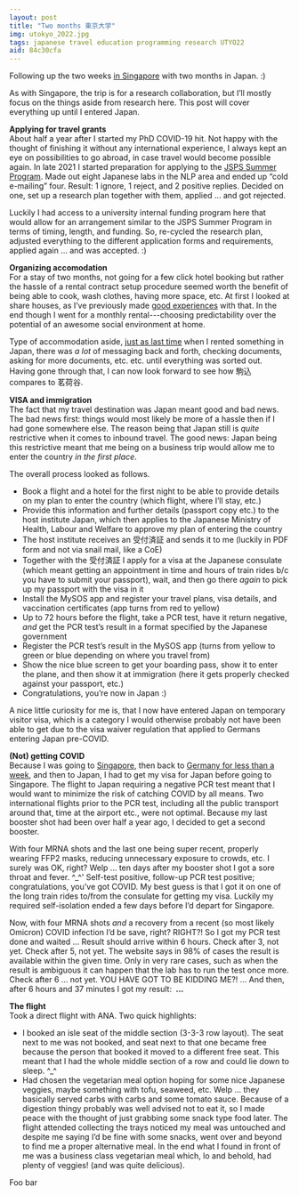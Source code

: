 ```yaml
---
layout: post
title: "Two months 東京大学"
img: utokyo_2022.jpg
tags: japanese travel education programming research UTYO22
aid: 84c30cfa
---
```


Following up the two weeks [in Singapore](/a/c0291245) with two months in Japan. :)

As with Singapore, the trip is for a research collaboration, but I’ll mostly focus on the things aside from research here. This post will cover everything up until I entered Japan.

**Applying for travel grants**  
About half a year after I started my PhD COVID-19 hit. Not happy with the thought of finishing it without any international experience, I always kept an eye on possibilities to go abroad, in case travel would become possible again. In late 2021 I started preparation for applying to the [JSPS Summer Program](https://www.jsps.go.jp/english/e-summer/). Made out eight Japanese labs in the NLP area and ended up “cold e-mailing” four. Result: 1 ignore, 1 reject, and 2 positive replies. Decided on one, set up a research plan together with them, applied ... and got rejected.

Luckily I had access to a university internal funding program here that would allow for an arrangement similar to the JSPS Summer Program in terms of timing, length, and funding. So, re-cycled the research plan, adjusted everything to the different application forms and requirements, applied again ... and was accepted. :)

**Organizing accomodation**  
For a stay of two months, not going for a few click hotel booking but rather the hassle of a rental contract setup procedure seemed worth the benefit of being able to cook, wash clothes, having more space, etc. At first I looked at share houses, as I’ve previously made [good experiences](/a/e3b2107a) with that. In the end though I went for a monthly rental---choosing predictability over the potential of an awesome social environment at home.

Type of accommodation aside, [just as last time](/a/e3b2107a) when I rented something in Japan, there was *a lot* of messaging back and forth, checking documents, asking for more documents, etc. etc. until everything was sorted out. Having gone through that, I can now look forward to see how <span class="mixlang"><span class="swap" swap="Komagome"><span class="inner">駒込</span></span></span> compares to <span class="mixlang"><span class="swap" swap="Myōgadani"><span class="inner">茗荷谷</span></span></span>.

**VISA and immigration**  
The fact that my travel destination was Japan meant good and bad news. The bad news first: things would most likely be more of a hassle then if I had gone somewhere else. The reason being that Japan still is *quite* restrictive when it comes to inbound travel. The good news: Japan being this restrictive meant that me being on a business trip would allow me to enter the country *in the first place*.

The overall process looked as follows.

* Book a flight and a hotel for the first night to be able to provide details on my plan to enter the country (which flight, where I’ll stay, etc.)
* Provide this information and further details (passport copy etc.) to the host institute Japan, which then applies to the Japanese Ministry of Health, Labour and Welfare to approve my plan of entering the country
* The host institute receives an <span class="mixlang"><span class="swap" swap="Certificate for Completion of Registration to the ERFS system"><span class="inner">受付済証</span></span></span> and sends it to me (luckily in PDF form and not via snail mail, like a CoE)
* Together with the <span class="mixlang"><span class="swap" swap="Certificate for Completion of Registration to the ERFS system"><span class="inner">受付済証</span></span></span> I apply for a visa at the Japanese consulate (which meant getting an appointment in time and hours of train rides b/c you have to submit your passport), wait, and then go there *again* to pick up my passport with the visa in it
* Install the MySOS app and register your travel plans, visa details, and vaccination certificates (app turns from red to yellow)
* Up to 72 hours before the flight, take a PCR test, have it return negative, *and* get the PCR test’s result in a format specified by the Japanese government
* Register the PCR test’s result in the MySOS app (turns from yellow to green or blue depending on where you travel from)
* Show the nice blue screen to get your boarding pass, show it to enter the plane, and then show it at immigration (here it gets properly checked against your passport, etc.)
* Congratulations, you’re now in Japan :)

A nice little curiosity for me is, that I now have entered Japan on temporary visitor visa, which is a category I would otherwise probably not have been able to get due to the visa waiver regulation that applied to Germans entering Japan pre-COVID.

**(Not) getting COVID**  
Because I was going to [Singapore](/a/c0291245), then back to [Germany for less than a week](/a/885509ba), and then to Japan, I had to get my visa for Japan before going to Singapore. The flight to Japan requiring a negative PCR test meant that I would want to minimize the risk of catching COVID by all means. Two international flights prior to the PCR test, including all the public transport around that, time at the airport etc., were not optimal. Because my last booster shot had been over half a year ago, I decided to get a second booster.

With four MRNA shots and the last one being super recent, properly wearing FFP2 masks, reducing unnecessary exposure to crowds, etc. I surely was OK, right? Welp ... ten days after my booster shot I got a sore throat and fever. ^\_^' Self-test positive, follow-up PCR test positive; congratulations, you’ve got COVID. My best guess is that I got it on one of the long train rides to/from the consulate for getting my visa. Luckily my required self-isolation ended a few days before I’d depart for Singapore.

Now, with four MRNA shots *and* a recovery from a recent (so most likely Omicron) COVID infection I’d be save, right? RIGHT?! So I got my PCR test done and waited ... Result should arrive within 6 hours. Check after 3, not yet. Check after 5, not yet. The website says in 98% of cases the result is available within the given time. Only in very rare cases, such as when the result is ambiguous it can happen that the lab has to run the test once more. Check after 6 ... not yet. YOU HAVE GOT TO BE KIDDING ME?! ... And then, after 6 hours and 37 minutes I got my result: <b><span class="mixlang"><span class="swap" swap="！ ！ ！ Ｎ Ｅ Ｇ Ａ Ｔ Ｉ Ｖ Ｅ ！ ！ ！"><span class="inner">&nbsp;...&nbsp;</span></span></span></b>

**The flight**  
Took a direct flight with ANA. Two quick highlights:

* I booked an isle seat of the middle section (3-3-3 row layout). The seat next to me was not booked, and seat next to that one became free because the person that booked it moved to a different free seat. This meant that I had the whole middle section of a row and could lie down to sleep. ^\_^
* Had chosen the vegetarian meal option hoping for some nice Japanese veggies, maybe something with tofu, seaweed, etc. Welp ... they basically served carbs with carbs and some tomato sauce. Because of a digestion thingy probably was well advised not to eat it, so I made peace with the thought of just grabbing some snack type food later. The flight attended collecting the trays noticed my meal was untouched and despite me saying I’d be fine with some snacks, went over and beyond to find me a proper alternative meal. In the end what I found in front of me was a business class vegetarian meal which, lo and behold, had plenty of veggies! (and was quite delicious).

Foo bar
